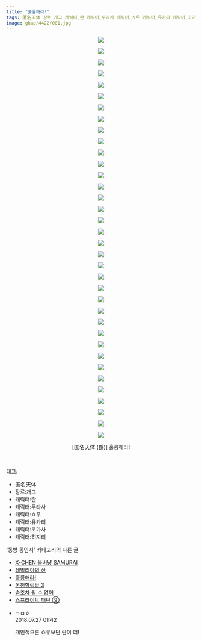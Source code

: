 ```yaml
---
title: "훌륭해라!"
tags: 匿名天体 장르_개그 캐릭터_란 캐릭터_무라사 캐릭터_쇼우 캐릭터_유카리 캐릭터_코가사 캐릭터_히지리 鶴 동방_동인지
image: ghap/4422/001.jpg
---
```

<div class="article">
<p style="text-align: center; clear: none; float: none;"><img src="{{ site.nasurl }}/ghap/4422/001.jpg"/></p>
<p style="text-align: center; clear: none; float: none;"><img src="{{ site.nasurl }}/ghap/4422/002.jpg"/></p>
<p style="text-align: center; clear: none; float: none;"><img src="{{ site.nasurl }}/ghap/4422/003.jpg"/></p>
<p style="text-align: center; clear: none; float: none;"><img src="{{ site.nasurl }}/ghap/4422/004.jpg"/></p>
<p style="text-align: center; clear: none; float: none;"><img src="{{ site.nasurl }}/ghap/4422/005.jpg"/></p>
<p style="text-align: center; clear: none; float: none;"><img src="{{ site.nasurl }}/ghap/4422/006.jpg"/></p>
<p style="text-align: center; clear: none; float: none;"><img src="{{ site.nasurl }}/ghap/4422/007.jpg"/></p>
<p style="text-align: center; clear: none; float: none;"><img src="{{ site.nasurl }}/ghap/4422/008.jpg"/></p>
<p style="text-align: center; clear: none; float: none;"><img src="{{ site.nasurl }}/ghap/4422/009.jpg"/></p>
<p style="text-align: center; clear: none; float: none;"><img src="{{ site.nasurl }}/ghap/4422/010.jpg"/></p>
<p style="text-align: center; clear: none; float: none;"><img src="{{ site.nasurl }}/ghap/4422/011.jpg"/></p>
<p style="text-align: center; clear: none; float: none;"><img src="{{ site.nasurl }}/ghap/4422/012.jpg"/></p>
<p style="text-align: center; clear: none; float: none;"><img src="{{ site.nasurl }}/ghap/4422/013.jpg"/></p>
<p style="text-align: center; clear: none; float: none;"><img src="{{ site.nasurl }}/ghap/4422/014.jpg"/></p>
<p style="text-align: center; clear: none; float: none;"><img src="{{ site.nasurl }}/ghap/4422/015.jpg"/></p>
<p style="text-align: center; clear: none; float: none;"><img src="{{ site.nasurl }}/ghap/4422/016.jpg"/></p>
<p style="text-align: center; clear: none; float: none;"><img src="{{ site.nasurl }}/ghap/4422/017.jpg"/></p>
<p style="text-align: center; clear: none; float: none;"><img src="{{ site.nasurl }}/ghap/4422/018.jpg"/></p>
<p style="text-align: center; clear: none; float: none;"><img src="{{ site.nasurl }}/ghap/4422/019.jpg"/></p>
<p style="text-align: center; clear: none; float: none;"><img src="{{ site.nasurl }}/ghap/4422/020.jpg"/></p>
<p style="text-align: center; clear: none; float: none;"><img src="{{ site.nasurl }}/ghap/4422/021.jpg"/></p>
<p style="text-align: center; clear: none; float: none;"><img src="{{ site.nasurl }}/ghap/4422/022.jpg"/></p>
<p style="text-align: center; clear: none; float: none;"><img src="{{ site.nasurl }}/ghap/4422/023.jpg"/></p>
<p style="text-align: center; clear: none; float: none;"><img src="{{ site.nasurl }}/ghap/4422/024.jpg"/></p>
<p style="text-align: center; clear: none; float: none;"><img src="{{ site.nasurl }}/ghap/4422/025.jpg"/></p>
<p style="text-align: center; clear: none; float: none;"><img src="{{ site.nasurl }}/ghap/4422/026.jpg"/></p>
<p style="text-align: center; clear: none; float: none;"><img src="{{ site.nasurl }}/ghap/4422/027.jpg"/></p>
<p style="text-align: center; clear: none; float: none;"><img src="{{ site.nasurl }}/ghap/4422/028.jpg"/></p>
<p style="text-align: center; clear: none; float: none;"><img src="{{ site.nasurl }}/ghap/4422/029.jpg"/></p>
<p style="text-align: center; clear: none; float: none;"><img src="{{ site.nasurl }}/ghap/4422/030.jpg"/></p>
<p style="text-align: center; clear: none; float: none;"><img src="{{ site.nasurl }}/ghap/4422/031.jpg"/></p>
<p style="text-align: center; clear: none; float: none;"><img src="{{ site.nasurl }}/ghap/4422/032.jpg"/></p>
<p style="text-align: center; clear: none; float: none;"><img src="{{ site.nasurl }}/ghap/4422/033.jpg"/></p>
<p style="text-align: center; clear: none; float: none;"><img src="{{ site.nasurl }}/ghap/4422/034.jpg"/></p>
<p style="text-align: center; clear: none; float: none;"><img src="{{ site.nasurl }}/ghap/4422/035.jpg"/></p>
<p style="text-align: center; clear: none; float: none;"><img src="{{ site.nasurl }}/ghap/4422/036.jpg"/></p>
<p style="text-align: center; clear: none; float: none;">[匿名天体 (鶴)] 훌륭해라!</p>
<p><br/></p>
</div><div class="tagTrail">
<p>태그: </p>
<ul>
<li>匿名天体</li>
<li>장르:개그</li>
<li>캐릭터:란</li>
<li>캐릭터:무라사</li>
<li>캐릭터:쇼우</li>
<li>캐릭터:유카리</li>
<li>캐릭터:코가사</li>
<li>캐릭터:히지리</li>
</ul>
</div><div class="another">
<p>'동방 동인지' 카테고리의 다른 글</p>
<ul>
<li><a href="/2018-06-09-ghap_4424">X-CHEN 울버냥 SAMURAI</a></li>
<li><a href="/2018-06-09-ghap_4423">레밀리아의 산</a></li>
<li><a href="/2018-06-09-ghap_4422">훌륭해라!</a></li>
<li><a href="/2018-06-09-ghap_4421">온천향림당 3</a></li>
<li><a href="/2018-06-09-ghap_4420">숨조차 쉴 수 없어</a></li>
<li><a href="/2018-06-09-ghap_4419">스프라이트 패턴 ⑨</a></li>
</ul>
</div><div class="cb_module cb_fluid">
<div class="cb_wrt cb_profile">
<div class="comment">
<ul>
<li class="cb_thumb_off" id="comment15294495">
<div class="cb_comment_area">
<div class="cb_info_area">
<div class="cb_section">
<span class="cb_nick_name">ㄱㅁㅎ</span>
</div>
<div class="cb_section">
<span class="cb_date">2018.07.27 01:42 </span>
</div>
</div>
<div class="cb_dsc_comment">
<p class="cb_dsc">
											개인적으론 쇼우보단 란이 더!
										</p>
</div>
</div></li>
</ul>
</div>
</div><!-- commentList close -->
</div>
